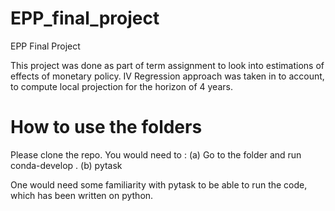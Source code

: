 # EPP_final_project
EPP Final Project 

This project was done as part of term assignment to look into estimations of effects of monetary policy. 
IV Regression approach was taken in to account, to compute local projection for the horizon of 4 years. 

# How to use the folders

Please clone the repo. You would need to : 
(a) Go to the folder and run conda-develop . 
(b) pytask

One would need some familiarity with pytask to be able to run the code, which has been written on python. 




